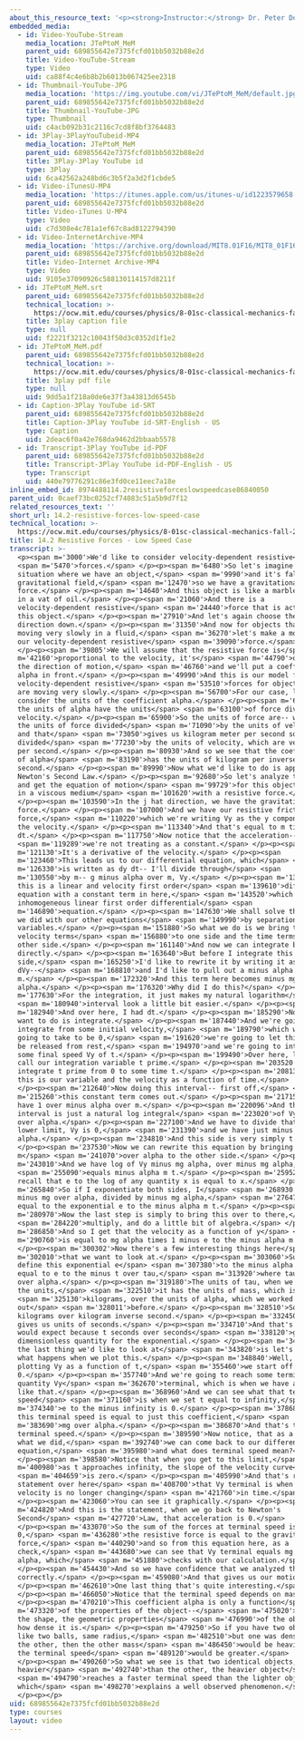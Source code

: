```yaml
---
about_this_resource_text: '<p><strong>Instructor:</strong> Dr. Peter Dourmashkin</p>'
embedded_media:
  - id: Video-YouTube-Stream
    media_location: JTePtoM_MeM
    parent_uid: 689855642e7375fcfd01bb5032b88e2d
    title: Video-YouTube-Stream
    type: Video
    uid: ca88f4c4e6b8b2b6013b067425ee2318
  - id: Thumbnail-YouTube-JPG
    media_location: 'https://img.youtube.com/vi/JTePtoM_MeM/default.jpg'
    parent_uid: 689855642e7375fcfd01bb5032b88e2d
    title: Thumbnail-YouTube-JPG
    type: Thumbnail
    uid: c4acb092b31c2116c7cd8f8bf3764483
  - id: 3Play-3PlayYouTubeid-MP4
    media_location: JTePtoM_MeM
    parent_uid: 689855642e7375fcfd01bb5032b88e2d
    title: 3Play-3Play YouTube id
    type: 3Play
    uid: 6ca42562a248bd6c3b5f2a3d2f1cbde5
  - id: Video-iTunesU-MP4
    media_location: 'https://itunes.apple.com/us/itunes-u/id1223579658'
    parent_uid: 689855642e7375fcfd01bb5032b88e2d
    title: Video-iTunes U-MP4
    type: Video
    uid: c7d308e4c781a1ef67c8ad8122794390
  - id: Video-InternetArchive-MP4
    media_location: 'https://archive.org/download/MIT8.01F16/MIT8_01F16_L14v02_360p.mp4'
    parent_uid: 689855642e7375fcfd01bb5032b88e2d
    title: Video-Internet Archive-MP4
    type: Video
    uid: 9105e37090926c588130114157d8211f
  - id: JTePtoM_MeM.srt
    parent_uid: 689855642e7375fcfd01bb5032b88e2d
    technical_location: >-
      https://ocw.mit.edu/courses/physics/8-01sc-classical-mechanics-fall-2016/week-4-drag-forces-constraints-and-continuous-systems/14.2-resistive-forces-low-speed-case/14.2-resistive-forces-low-speed-case/JTePtoM_MeM.srt
    title: 3play caption file
    type: null
    uid: f2221f3212c10043f50d3c0352d1f1e2
  - id: JTePtoM_MeM.pdf
    parent_uid: 689855642e7375fcfd01bb5032b88e2d
    technical_location: >-
      https://ocw.mit.edu/courses/physics/8-01sc-classical-mechanics-fall-2016/week-4-drag-forces-constraints-and-continuous-systems/14.2-resistive-forces-low-speed-case/14.2-resistive-forces-low-speed-case/JTePtoM_MeM.pdf
    title: 3play pdf file
    type: null
    uid: 9dd5a1f218a0de6e37f3a43813d6545b
  - id: Caption-3Play YouTube id-SRT
    parent_uid: 689855642e7375fcfd01bb5032b88e2d
    title: Caption-3Play YouTube id-SRT-English - US
    type: Caption
    uid: 2deac6f0a42e768da9462d2bbaab5578
  - id: Transcript-3Play YouTube id-PDF
    parent_uid: 689855642e7375fcfd01bb5032b88e2d
    title: Transcript-3Play YouTube id-PDF-English - US
    type: Transcript
    uid: 440e79776291c86e3fd0ce11eec7a18e
inline_embed_id: 8974488114.2resistiveforceslowspeedcase86840050
parent_uid: 0caef73bc0252cf74083c51a5b9d7f12
related_resources_text: ''
short_url: 14.2-resistive-forces-low-speed-case
technical_location: >-
  https://ocw.mit.edu/courses/physics/8-01sc-classical-mechanics-fall-2016/week-4-drag-forces-constraints-and-continuous-systems/14.2-resistive-forces-low-speed-case/14.2-resistive-forces-low-speed-case
title: 14.2 Resistive Forces - Low Speed Case
transcript: >-
  <p><span m='3000'>We'd like to consider velocity-dependent resistive</span>
  <span m='5470'>forces.</span> </p><p><span m='6480'>So let's imagine a
  situation where we have an object,</span> <span m='9990'>and it's falling in a
  gravitational field,</span> <span m='12470'>so we have a gravitational
  force.</span> </p><p><span m='14640'>And this object is like a marble falling
  in a vat of oil.</span> </p><p><span m='21060'>And there is a
  velocity-dependent resistive</span> <span m='24440'>force that is acting on
  this object.</span> </p><p><span m='27910'>And let's again choose the positive
  direction down.</span> </p><p><span m='31350'>And now for objects that are
  moving very slowly in a fluid,</span> <span m='36270'>let's make a model for
  our velocity-dependent resistive</span> <span m='39090'>force.</span>
  </p><p><span m='39805'>We will assume that the resistive force is</span> <span
  m='42160'>proportional to the velocity, it's</span> <span m='44790'>opposing
  the direction of motion,</span> <span m='46760'>and we'll put a coefficient
  alpha in front.</span> </p><p><span m='49990'>And this is our model for
  velocity-dependent resistive</span> <span m='53510'>forces for objects that
  are moving very slowly.</span> </p><p><span m='56700'>For our case, let's
  consider the units of the coefficient alpha.</span> </p><p><span m='60500'>So
  the units of alpha have the units</span> <span m='63100'>of force divided by
  velocity.</span> </p><p><span m='65900'>So the units of force are-- we have
  the units of force divided</span> <span m='71090'>by the units of velocity,
  and that</span> <span m='73050'>gives us kilogram meter per second squared,
  divided</span> <span m='77230'>by the units of velocity, which are velocity
  per second.</span> </p><p><span m='80930'>And so we see that the coefficient
  of alpha</span> <span m='83190'>has the units of kilogram per inverse
  second.</span> </p><p><span m='89990'>Now what we'd like to do is apply
  Newton's Second Law.</span> </p><p><span m='92680'>So let's analyze the forces
  and get the equation of motion</span> <span m='99729'>for this object falling
  in a viscous medium</span> <span m='101620'>with a resistive force.</span>
  </p><p><span m='103590'>In the j hat direction, we have the gravitational
  force.</span> </p><p><span m='107000'>And we have our resistive friction
  force,</span> <span m='110220'>which we're writing Vy as the y component of
  the velocity.</span> </p><p><span m='113340'>And that's equal to m times dVy
  dt.</span> </p><p><span m='117750'>Now notice that the acceleration--</span>
  <span m='119289'>we're not treating as a constant.</span> </p><p><span
  m='121130'>It's a derivative of the velocity.</span> </p><p><span
  m='123460'>This leads us to our differential equation, which</span> <span
  m='126330'>is written as dy dt-- I'll divide through</span> <span
  m='130550'>by m-- g minus alpha over m, Vy.</span> </p><p><span m='135100'>Now
  this is a linear and velocity first order</span> <span m='139610'>differential
  equation with a constant term in here,</span> <span m='143520'>which is called
  inhomogeneous linear first order differential</span> <span
  m='146890'>equation.</span> </p><p><span m='147630'>We shall solve this like
  we did with our other equations</span> <span m='149990'>by separation of
  variables.</span> </p><p><span m='151880'>So what we do is we bring the
  velocity terms</span> <span m='156880'>to one side and the time terms to the
  other side.</span> </p><p><span m='161140'>And now we can integrate both sides
  directly.</span> </p><p><span m='163640'>But before I integrate this
  side,</span> <span m='165250'>I'd like to rewrite it by writing it as
  dVy--</span> <span m='168810'>and I'd like to pull out a minus alpha over
  m.</span> </p><p><span m='172320'>And this term here becomes minus mg over
  alpha.</span> </p><p><span m='176320'>Why did I do this?</span> </p><p><span
  m='177630'>For the integration, it just makes my natural logarithm</span>
  <span m='180940'>interval look a little bit easier.</span> </p><p><span
  m='182940'>And over here, I had dt.</span> </p><p><span m='185290'>Now what I
  want to do is integrate.</span> </p><p><span m='187440'>And we're going to
  integrate from some initial velocity,</span> <span m='189790'>which we're
  going to take to be 0,</span> <span m='191620'>we're going to let this object
  be released from rest,</span> <span m='194970'>and we're going to integrate to
  some final speed Vy of t.</span> </p><p><span m='199490'>Over here, let's just
  call our integration variable t prime.</span> </p><p><span m='203520'>And we
  integrate t prime from 0 to some time t.</span> </p><p><span m='208130'>So
  this is our variable and the velocity as a function of time.</span>
  </p><p><span m='212640'>Now doing this interval-- first off,</span> <span
  m='215260'>this constant term comes out.</span> </p><p><span m='217150'>So we
  have 1 over minus alpha over m.</span> </p><p><span m='220096'>And the
  interval is just a natural log integral</span> <span m='223020'>of Vy minus mg
  over alpha.</span> </p><p><span m='227100'>And we have to divide that in the
  lower limit, Vy is 0,</span> <span m='231390'>and we have just minus mg over
  alpha.</span> </p><p><span m='234810'>And this side is very simply t.</span>
  </p><p><span m='237530'>Now we can rewrite this equation by bringing the
  m</span> <span m='241070'>over alpha to the other side.</span> </p><p><span
  m='243010'>And we have log of Vy minus mg alpha, over minus mg alpha,</span>
  <span m='255090'>equals minus alpha m t.</span> </p><p><span m='259529'>Now
  recall that e to the log of any quantity x is equal to x.</span> </p><p><span
  m='265840'>So if I exponentiate both sides, I</span> <span m='268930'>get Vy
  minus mg over alpha, divided by minus mg alpha,</span> <span m='276470'>is
  equal to the exponential e to the minus alpha m t.</span> </p><p><span
  m='280970'>Now the last step is simply to bring this over to there,</span>
  <span m='284220'>multiply, and do a little bit of algebra.</span> </p><p><span
  m='286850'>And so I get that the velocity as a function of y</span> <span
  m='290760'>is equal to mg alpha times 1 minus e to the minus alpha m t.</span>
  </p><p><span m='300302'>Now there's a few interesting things here</span> <span
  m='302010'>that we want to look at.</span> </p><p><span m='303060'>Suppose we
  define this exponential e</span> <span m='307380'>to the minus alpha m t as
  equal to e to the minus t over tau,</span> <span m='313920'>where tau is m
  over alpha.</span> </p><p><span m='319180'>The units of tau, when we look at
  the units,</span> <span m='322510'>it has the units of mass, which is</span>
  <span m='325130'>kilograms, over the units of alpha, which we worked
  out</span> <span m='328011'>before.</span> </p><p><span m='328510'>So we have
  kilograms over kilogram inverse second.</span> </p><p><span m='332450'>That
  gives us units of seconds.</span> </p><p><span m='334710'>And that's what we
  would expect because t seconds over seconds</span> <span m='338120'>gives us
  dimensionless quantity for the exponential.</span> </p><p><span m='341440'>Now
  the last thing we'd like to look at</span> <span m='343820'>is let's just see
  what happens when we plot this.</span> </p><p><span m='348840'>Well, if we're
  plotting Vy as a function of t,</span> <span m='355460'>we start off at
  0.</span> </p><p><span m='357740'>And we're going to reach some terminal
  quantity Vy</span> <span m='362670'>terminal, which is when we have a graph
  like that.</span> </p><p><span m='368960'>And we can see what that terminal
  speed</span> <span m='371160'>is when we set t equal to infinity,</span> <span
  m='374340'>e to the minus infinity is 0.</span> </p><p><span m='378680'>And so
  this terminal speed is equal to just this coefficient,</span> <span
  m='383690'>mg over alpha.</span> </p><p><span m='386870'>And that's the
  terminal speed.</span> </p><p><span m='389590'>Now notice, that as a check for
  what we did,</span> <span m='392740'>we can come back to our differential
  equation,</span> <span m='395980'>and what does terminal speed mean?</span>
  </p><p><span m='398580'>Notice that when you get to this limit,</span> <span
  m='400980'>as t approaches infinity, the slope of the velocity curve</span>
  <span m='404659'>is zero.</span> </p><p><span m='405990'>And that's really the
  statement over here</span> <span m='408700'>that Vy terminal is when the
  velocity is no longer changing</span> <span m='421760'>in time.</span>
  </p><p><span m='423060'>You can see it graphically.</span> </p><p><span
  m='424820'>And this is the statement, when we go back to Newton's
  Second</span> <span m='427720'>Law, that acceleration is 0.</span>
  </p><p><span m='433070'>So the sum of the forces at terminal speed is
  0,</span> <span m='436280'>the resistive force is equal to the gravitational
  force,</span> <span m='440290'>and so from this equation here, as a
  check,</span> <span m='443680'>we can see that Vy terminal equals mg over
  alpha, which</span> <span m='451880'>checks with our calculation.</span>
  </p><p><span m='454430'>And so we have confidence that we analyzed this
  correctly.</span> </p><p><span m='459080'>And that gives us our motion.</span>
  </p><p><span m='462610'>One last thing that's quite interesting.</span>
  </p><p><span m='466050'>Notice that the terminal speed depends on mass.</span>
  </p><p><span m='470210'>This coefficient alpha is only a function</span> <span
  m='473320'>of the properties of the object--</span> <span m='475020'>the size,
  the shape, the geometric properties</span> <span m='476990'>of the object, not
  how dense it is.</span> </p><p><span m='479250'>So if you have two objects,
  like two balls, same radius,</span> <span m='482510'>but one was denser than
  the other, then the other mass</span> <span m='486450'>would be heavier and
  the terminal speed</span> <span m='489120'>would be greater.</span>
  </p><p><span m='490260'>So what we see is that two identical objects, one
  heavier</span> <span m='492740'>than the other, the heavier object</span>
  <span m='494790'>reaches a faster terminal speed than the lighter object,
  which</span> <span m='498270'>explains a well observed phenomenon.</span>
  </p><p></p>
uid: 689855642e7375fcfd01bb5032b88e2d
type: courses
layout: video
---
```

